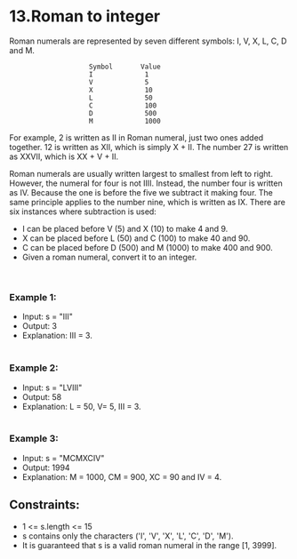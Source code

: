 # 13.Roman to integer
Roman numerals are represented by seven different symbols: I, V, X, L, C, D and M.

                        Symbol       Value
                        I             1
                        V             5
                        X             10
                        L             50
                        C             100
                        D             500
                        M             1000

For example, 2 is written as II in Roman numeral, just two ones added together. 12 is written as XII, which is simply X + II. The number 27 is written as XXVII, which is XX + V + II.

Roman numerals are usually written largest to smallest from left to right. However, the numeral for four is not IIII. Instead, the number four is written as IV. Because the one is before the five we subtract it making four. The same principle applies to the number nine, which is written as IX. There are six instances where subtraction is used:

- I can be placed before V (5) and X (10) to make 4 and 9. <br>
- X can be placed before L (50) and C (100) to make 40 and 90. <br>
- C can be placed before D (500) and M (1000) to make 400 and 900.<br>
- Given a roman numeral, convert it to an integer.
<br>
 

### Example 1:

- Input: s = "III" <br>
- Output: 3 <br>
- Explanation: III = 3.
<br> <br>

### Example 2:

- Input: s = "LVIII"<br>
- Output: 58<br>
- Explanation: L = 50, V= 5, III = 3.
<br> <br>

### Example 3:

- Input: s = "MCMXCIV"<br>
- Output: 1994<br>
- Explanation: M = 1000, CM = 900, XC = 90 and IV = 4.
 

## Constraints:

- 1 <= s.length <= 15
- s contains only the characters ('I', 'V', 'X', 'L', 'C', 'D', 'M').
- It is guaranteed that s is a valid roman numeral in the range [1, 3999].